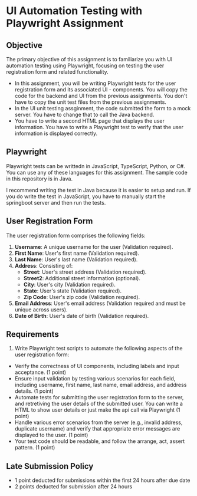 # UI Automation Testing with Playwright Assignment

## Objective

The primary objective of this assignment is to familiarize you with UI automation testing using Playwright, focusing on testing the user registration form and related functionality.

- In this assignment, you will be writing Playwright tests for the user registration form and its associated UI - components. You will copy the code for the backend and UI from the previous assignments. You don't have to copy the unit test files from the previous assignments.
- In the UI unit testing assginment, the code submitted the form to a mock server. You have to change that to call the Java backend.
- You have to write a second HTML page that displays the user information. You have to write a Playwright test to verify that the user information is displayed correctly.

## Playwright
Playwright tests can be writtedn in JavaScript, TypeScript, Python, or C#. You can use any of these languages for this assignment. The sample code in this repository is in Java.

I recommend writing the test in Java because it is easier to setup and run. If you do write the test in JavaScript, you have to manually start the springboot server and then run the tests.

## User Registration Form

The user registration form comprises the following fields:

1. **Username**: A unique username for the user (Validation required).
2. **First Name**: User's first name (Validation required).
3. **Last Name**: User's last name (Validation required).
4. **Address**: Consisting of:
    - **Street**: User's street address (Validation required).
    - **Street2**: Additional street information (optional).
    - **City**: User's city (Validation required).
    - **State**: User's state (Validation required).
    - **Zip Code**: User's zip code (Validation required).
5. **Email Address**: User's email address (Validation required and must be unique across users).
6. **Date of Birth**: User's date of birth (Validation required).

## Requirements

1. Write Playwright test scripts to automate the following aspects of the user registration form:

- Verify the correctness of UI components, including labels and input acceptance. (1 point)
- Ensure input validation by testing various scenarios for each field, including username, first name, last name, email address, and address details. (1 point)
- Automate tests for submitting the user registration form to the server, and retretiving the user details of the submitted user. You can write a HTML to show user details or just make the api call via Playwright (1 point)
- Handle various error scenarios from the server (e.g., invalid address, duplicate username) and verify that appropriate error messages are displayed to the user. (1 point)
- Your test code should be readable, and follow the arrange, act, assert pattern. (1 point)

## Late Submission Policy
- 1 point deducted for submissions within the first 24 hours after due date
- 2 points deducted for submission after 24 hours
